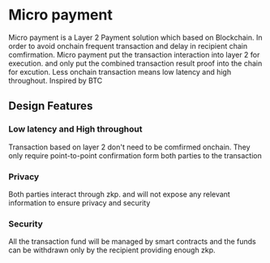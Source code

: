 # Micro payment

Micro payment is a Layer 2 Payment solution which based on Blockchain. In order to avoid onchain frequent transaction and delay in recipient chain comfirmation. Micro payment put the transaction interaction into layer 2 for execution. and only put the combined transaction result proof into the chain for excution. Less onchain transaction means low latency and high throughout. Inspired by BTC

## Design Features

### Low latency and High throughout

Transaction based on layer 2 don't need to be comfirmed onchain. They only require point-to-point confirmation form both parties to the transaction

### Privacy

Both parties interact through zkp. and will not expose any relevant information to ensure privacy and security

### Security

All the transaction fund will be managed by smart contracts and the funds can be withdrawn only by the recipient providing enough zkp.
